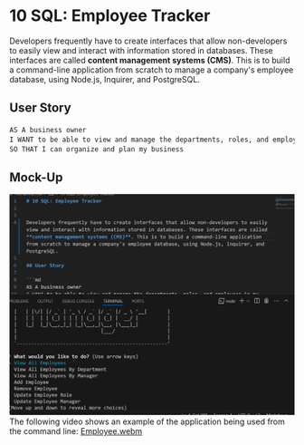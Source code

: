 # 10 SQL: Employee Tracker

 
Developers frequently have to create interfaces that allow non-developers to easily view and interact with information stored in databases. These interfaces are called **content management systems (CMS)**. This is to build a command-line application from scratch to manage a company's employee database, using Node.js, Inquirer, and PostgreSQL.

## User Story

```md
AS A business owner
I WANT to be able to view and manage the departments, roles, and employees in my company
SO THAT I can organize and plan my business
```


## Mock-Up
![alt text](2025-01-07.png)
The following video shows an example of the application being used from the command line:
[Employee.webm](https://github.com/user-attachments/assets/fab4626a-802e-4c32-8944-4b30035f7100)
